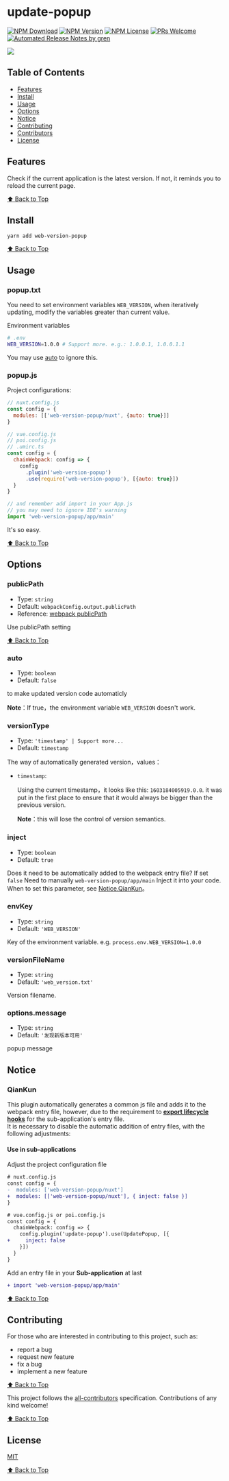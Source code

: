 # update-popup

[![NPM Download](https://badgen.net/npm/dm/web-version-popup)](https://www.npmjs.com/package/web-version-popup)
[![NPM Version](https://badge.fury.io/js/%40wsj%2Fupdate-popup.svg)](https://www.npmjs.com/package/web-version-popup)
[![NPM License](https://badgen.net/npm/license/web-version-popup)](https://github.com/wangshaojie1995/web-version-check/blob/master/LICENSE)
[![PRs Welcome](https://img.shields.io/badge/PRs-welcome-brightgreen.svg)](https://github.com/wangshaojie1995/web-version-check/pulls)
[![Automated Release Notes by gren](https://img.shields.io/badge/%F0%9F%A4%96-release%20notes-00B2EE.svg)](https://github-tools.github.io/github-release-notes/)

![](https://user-images.githubusercontent.com/53422750/88611099-eb654b00-d0ba-11ea-89b9-ca92afc1078c.gif)

## Table of Contents

- [Features](#features)
- [Install](#install)
- [Usage](#usage)
- [Options](#options)
- [Notice](#notice)
- [Contributing](#contributing)
- [Contributors](#contributors)
- [License](#license)

## Features

Check if the current application is the latest version. If not, it reminds you to reload the current page.

[⬆ Back to Top](#table-of-contents)

## Install

```console
yarn add web-version-popup
```

[⬆ Back to Top](#table-of-contents)

## Usage

### popup.txt

You need to set environment variables `WEB_VERSION`, when iteratively updating, modify the variables greater than current value.

Environment variables

```bash
# .env
WEB_VERSION=1.0.0 # Support more. e.g.: 1.0.0.1, 1.0.0.1.1
```

You may use [auto](#auto) to ignore this.

### popup.js

Project configurations:

```js
// nuxt.config.js
const config = {
  modules: [['web-version-popup/nuxt', {auto: true}]]
}
```

```js
// vue.config.js
// poi.config.js
// .umirc.ts
const config = {
  chainWebpack: config => {
    config
      .plugin('web-version-popup')
      .use(require('web-version-popup'), [{auto: true}])
  }
}

// and remember add import in your App.js
// you may need to ignore IDE's warning
import 'web-version-popup/app/main'
```

It's so easy.

[⬆ Back to Top](#table-of-contents)

## Options

### publicPath

- Type: `string`
- Default: `webpackConfig.output.publicPath`
- Reference: [webpack publicPath](https://webpack.docschina.org/configuration/output/#outputpublicpath)

Use publicPath setting

[⬆ Back to Top](#table-of-contents)

### auto

- Type: `boolean`
- Default: `false`

to make updated version code automaticly

**Note**：If true，the environment variable `WEB_VERSION` doesn't work.

### versionType

- Type: `'timestamp' | Support more...`
- Default: `timestamp`

The way of automatically generated version，values：

- `timestamp`:

  Using the current timestamp，it looks like this: `1603184005919.0.0`. it was put in the first place to ensure that it would always be bigger than the previous version.

  **Note**：this will lose the control of version semantics.

### inject

- Type: `boolean`
- Default: `true`

Does it need to be automatically added to the webpack entry file?
If set `false` Need to manually `web-version-popup/app/main` Inject it into your code.
When to set this parameter, see [Notice.QianKun](#qiankun)。

### envKey

- Type: `string`
- Default: `'WEB_VERSION'`

Key of the environment variable. e.g. `process.env.WEB_VERSION=1.0.0`

### versionFileName

- Type: `string`
- Default: `'web_version.txt'`

Version filename.

### options.message

- Type: `string`
- Default: `'发现新版本可用'`

popup message

## Notice

### QianKun

This plugin automatically generates a common js file and adds it to the webpack entry file,
however, due to the requirement to **[export lifecycle hooks](https://qiankun.umijs.org/zh/guide/getting-started#1-%E5%AF%BC%E5%87%BA%E7%9B%B8%E5%BA%94%E7%9A%84%E7%94%9F%E5%91%BD%E5%91%A8%E6%9C%9F%E9%92%A9%E5%AD%90)** for the sub-application's entry file.  
It is necessary to disable the automatic addition of entry files, with the following adjustments:

#### Use in sub-applications

Adjust the project configuration file

```diff
# nuxt.config.js
const config = {
-  modules: ['web-version-popup/nuxt']
+  modules: [['web-version-popup/nuxt'], { inject: false }]
}

# vue.config.js or poi.config.js
const config = {
  chainWebpack: config => {
    config.plugin('update-popup').use(UpdatePopup, [{
+     inject: false
    }])
  }
}
```

Add an entry file in your **Sub-application** at last

```diff
+ import 'web-version-popup/app/main'
```

[⬆ Back to Top](#table-of-contents)

## Contributing

For those who are interested in contributing to this project, such as:

- report a bug
- request new feature
- fix a bug
- implement a new feature

[⬆ Back to Top](#table-of-contents)

<!-- markdownlint-restore -->
<!-- prettier-ignore-end -->

<!-- ALL-CONTRIBUTORS-LIST:END -->

This project follows the [all-contributors](https://github.com/all-contributors/all-contributors) specification. Contributions of any kind welcome!

[⬆ Back to Top](#table-of-contents)

## License

[MIT](./LICENSE)

[⬆ Back to Top](#table-of-contents)
